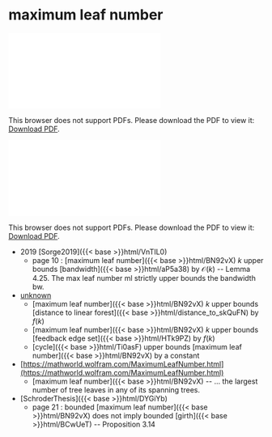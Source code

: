 # maximum leaf number




<object data="../local_BN92vX.pdf" type="application/pdf" width="100%" height="480px"><embed src="../local_BN92vX.pdf"><p>This browser does not support PDFs. Please download the PDF to view it: <a href="../local_BN92vX.pdf">Download PDF</a>.</p></embed></object>


<object data="../inclusions_BN92vX.pdf" type="application/pdf" width="100%" height="480px"><embed src="../inclusions_BN92vX.pdf"><p>This browser does not support PDFs. Please download the PDF to view it: <a href="../inclusions_BN92vX.pdf">Download PDF</a>.</p></embed></object>

* 2019 [Sorge2019]({{< base >}}html/VnTIL0)
    * page 10 : [maximum leaf number]({{< base >}}html/BN92vX) $k$ upper bounds [bandwidth]({{< base >}}html/aP5a38) by $\mathcal O(k)$ -- Lemma 4.25. The max leaf number $\mathrm{ml}$ strictly upper bounds the bandwidth $\mathrm{bw}$.
*  [unknown](#)
    * [maximum leaf number]({{< base >}}html/BN92vX) $k$ upper bounds [distance to linear forest]({{< base >}}html/distance_to_skQuFN) by $f(k)$
    * [maximum leaf number]({{< base >}}html/BN92vX) $k$ upper bounds [feedback edge set]({{< base >}}html/HTk9PZ) by $f(k)$
    * [cycle]({{< base >}}html/Ti0asF) upper bounds [maximum leaf number]({{< base >}}html/BN92vX) by a constant
*  [https://mathworld.wolfram.com/MaximumLeafNumber.html](https://mathworld.wolfram.com/MaximumLeafNumber.html)
    * [maximum leaf number]({{< base >}}html/BN92vX) -- ... the largest number of tree leaves in any of its spanning trees.
*  [SchroderThesis]({{< base >}}html/DYGiYb)
    * page 21 : bounded [maximum leaf number]({{< base >}}html/BN92vX) does not imply bounded [girth]({{< base >}}html/BCwUeT) -- Proposition 3.14